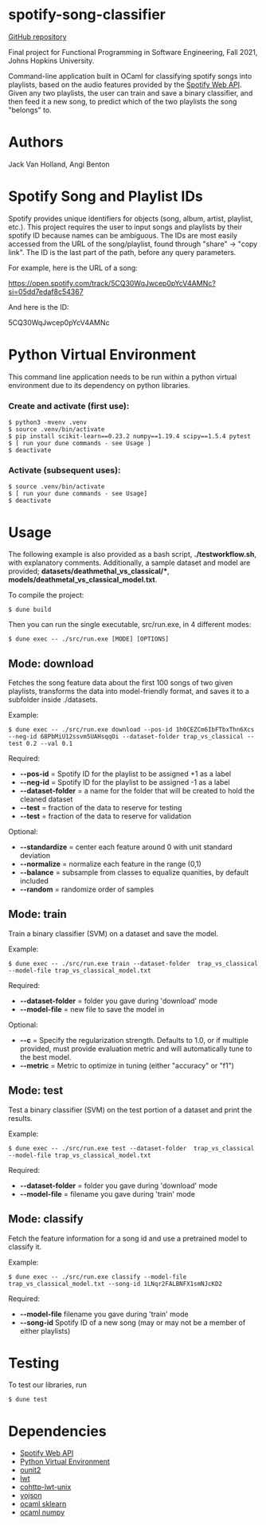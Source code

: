 # spotify-song-classifier
[GitHub repository](https://github.com/angibenton/spotify-song-classifier)

Final project for Functional Programming in Software Engineering, Fall 2021, Johns Hopkins University.

Command-line application built in OCaml for classifying spotify songs into playlists, based on the audio features provided by the [Spotify Web API](https://developer.spotify.com/documentation/web-api/). Given any two playlists, the user can train and save a binary classifier, and then feed it a new song, to predict which of the two playlists the song "belongs" to. 

# Authors 
Jack Van Holland, Angi Benton

# Spotify Song and Playlist IDs 
Spotify provides unique identifiers for objects (song, album, artist, playlist, etc.). This project requires the user to input songs and playlists by their spotify ID because names can be ambiguous. The IDs are most easily accessed from the URL of the song/playlist, found through "share" -> "copy link". The ID is the last part of the path, before any query parameters. 

For example, here is the URL of a song:

https://open.spotify.com/track/5CQ30WqJwcep0pYcV4AMNc?si=05dd7edaf8c54367

And here is the ID:

5CQ30WqJwcep0pYcV4AMNc

# Python Virtual Environment 
This command line application needs to be run within a python virtual environment due to its dependency on python libraries. 


### Create and activate (first use):

```
$ python3 -mvenv .venv 
$ source .venv/bin/activate 
$ pip install scikit-learn==0.23.2 numpy==1.19.4 scipy==1.5.4 pytest 
$ [ run your dune commands - see Usage ] 
$ deactivate  
```

### Activate (subsequent uses): 

```
$ source .venv/bin/activate 
$ [ run your dune commands - see Usage] 
$ deactivate  
```

# Usage 
The following example is also provided as a bash script, **./testworkflow.sh**, with explanatory comments. Additionally, a sample dataset and model are provided; **datasets/deathmethal_vs_classical/\***, **models/deathmetal_vs_classical_model.txt**. 

To compile the project:
```
$ dune build 
```

Then you can run the single executable, src/run.exe, in 4 different modes:
```
$ dune exec -- ./src/run.exe [MODE] [OPTIONS]
```

## Mode: download 
Fetches the song feature data about the first 100 songs of two given playlists, transforms the data into model-friendly format, and saves it to a subfolder inside ./datasets. 

Example: 
```
$ dune exec -- ./src/run.exe download --pos-id 1h0CEZCm6IbFTbxThn6Xcs --neg-id 68PbMiU12ssvm5UAHsqqOi --dataset-folder trap_vs_classical --test 0.2 --val 0.1
```
Required:
* **--pos-id** = Spotify ID for the playlist to be assigned +1 as a label 
* **--neg-id** = Spotify ID for the playlist to be assigned -1 as a label 
* **--dataset-folder** = a name for the folder that will be created to hold the cleaned dataset 
* **--test** = fraction of the data to reserve for testing 
* **--test** = fraction of the data to reserve for validation
  
Optional: 
* **--standardize** = center each feature around 0 with unit standard deviation
* **--normalize** = normalize each feature in the range (0,1)
* **--balance** = subsample from classes to equalize quanities, by default included
* **--random** = randomize order of samples


## Mode: train
Train a binary classifier (SVM) on a dataset and save the model. 

Example: 
```
$ dune exec -- ./src/run.exe train --dataset-folder  trap_vs_classical --model-file trap_vs_classical_model.txt
```
Required:
* **--dataset-folder** = folder you gave during 'download' mode
* **--model-file** = new file to save the model in
  
Optional: 
* **--c**  = Specify the regularization strength. Defaults to 1.0, 
                 or if multiple provided, must provide evaluation metric
                 and will automatically tune to the best model.
* **--metric**  = Metric to optimize in tuning (either "accuracy" or "f1")

## Mode: test
Test a binary classifier (SVM) on the test portion of a dataset and print the results. 

Example: 
```
$ dune exec -- ./src/run.exe test --dataset-folder  trap_vs_classical --model-file trap_vs_classical_model.txt
```
Required:
* **--dataset-folder** = folder you gave during 'download' mode
* **--model-file** = filename you gave during 'train' mode



## Mode: classify 
Fetch the feature information for a song id and use a pretrained model to classify it.  

Example: 
```
$ dune exec -- ./src/run.exe classify --model-file trap_vs_classical_model.txt --song-id 1LNqr2FALBNFX1smNJcKD2
```
Required:
* **--model-file**  filename you gave during 'train' mode 
* **--song-id**  Spotify ID of a new song (may or may not be a member of either playlists)

# Testing 
To test our libraries, run
```
$ dune test
```


# Dependencies 
* [Spotify Web API](https://developer.spotify.com/documentation/web-api/) 
* [Python Virtual Environment](https://docs.python.org/3/tutorial/venv.html)
* [ounit2](https://github.com/gildor478/ounit)
* [lwt](https://github.com/ocsigen/lwt) 
* [cohttp-lwt-unix](https://github.com/mirage/ocaml-cohttp)
* [yojson](https://github.com/ocaml-community/yojson) 
* [ocaml sklearn](https://github.com/lehy/ocaml-sklearn) 
* [ocaml numpy](https://github.com/LaurentMazare/npy-ocaml)

